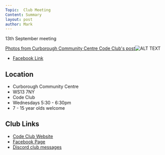 ```yaml
---
Topic:  Club Meeting
Content: Summary
layout: post
author: Mark
---
```

13th September meeting

[Photos from Curborough Community Centre Code Club's post](https://www.facebook.com/720665616418529/posts/596868705464888)![ALT TEXT](https://scontent.fbhx6-1.fna.fbcdn.net/v/t39.30808-6/308135095_596868762131549_2265435029771537007_n.jpg?stp=cp1_dst-jpg_p720x720&_nc_cat=102&ccb=1-7&_nc_sid=5614bc&_nc_ohc=iANWiDp6_KAAX82Mo6q&_nc_ht=scontent.fbhx6-1.fna&edm=AKK4YLsEAAAA&oh=00_AfBoZH9UG32GMb-ne81JgxH428VxyA9WLNpUEKc4BImzpg&oe=652AF04C)

* [Facebook Link](https://www.facebook.com/720665616418529/posts/596868705464888)

## Location

* Curborough Community Centre
* WS13 7NY
* Code Club
* Wednesdays 5:30 - 6:30pm
* 7 - 15 year olds welcome

## Club Links

* [Code Club Website](https://lichfield-code-club.github.io/)
* [Facebook Page](https://www.facebook.com/LichfieldCoders)
* [Discord club messages](https://discord.gg/szz6xGK)
